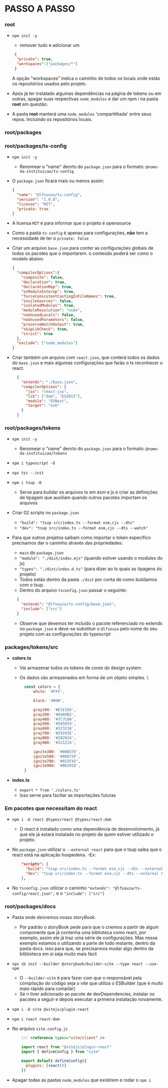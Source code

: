 # PASSO A PASSO

### root

- `npm init -y`
  - remover tudo e adicionar um

  ```json
   { 
    "private": true,
    "workspaces":["packages/*"]
   }
   ```

  A opção "workspaces" indica o caminho de todos os locais onde estão os repositórios usados pelo projeto.
- Após já ter instalado algumas dependências na página de tokens ou em outras, apagar suas respectivas `node_modules` e dar um npm i na pasta **root** em questão.
- A pasta **root** manterá uma `node_modules` 'compartilhada' entre seus repos. Incluindo os repositórios locais.

### root/packages

### root/packages/ts-config

- `npm init -y`
  - Renomear o "name" denrto do `package.json` para o formato: `@nome-da-instituicao/ts-config`
- O `package.json` ficará mais ou menos assim:

  ```json
  {
    "name": "@lfsouza/ts-config",
    "version": "1.0.0",
    "license": "MIT",
    "private: true
  }
  ```

- A licensa `MIT` é para informar que o projeto é opensource
- Como a pasta `ts-config` é apenas para configurações, **não** tem a necessidade de ter o `private: false`
- Criar um arquivo `base.json` para conter as configurações globais de todos os pacotes que o importarem. o conteúdo poderá ser como o modelo abaixo:

  ```json
  {
    "compilerOptions":{
      "composite": false,
      "declaration": true,
      "declarationMap": true,
      "esModuleInterop": true,
      "forceConsistentCastingInFileNames": true,
      "insileSources": false,
      "isolatedModules": true,
      "moduleResolution": "node",
      "noUnusedLocals": false,
      "noUnusedParameters": false,
      "preserveWatchOutput": true,
      "skipLibCheck": true,
      "strict": true
    },
    "exclude": ["node_modules"]
  }
   ```

- Criar também um arquivo com `react.json`, que conterá todos os dados do `base.json` e mais algumas configurações que farão o ts reconhecer o react.

  ```json
    {
      "extends": "./base.json",
      "compilerOptions": {
        "jsx": "react-jsx",
        "lib": ["dom", "ES2015"],
        "module": "ESNext",
        "target": "es6"
      }
    }
   ```

### root/packages/tokens

- `npm init -y`
  - Renomear o "name" denrto do `package.json` para o formato: `@nome-da-instituicao/tokens`
- `npm i typescript -D`
- `npx tsc --init`
- `npm i tsup -D`
  - Serve para buildar os arquivos ts em esm e js e criar as definições de tipagem que auxiliam quando outros pacotes importam os arquivos
- Criar 02 scripts no `package.json`
  - `"build": "tsup src/index.ts --format esm,cjs --dts"`
  - `"dev": "tsup src/index.ts --format esm,cjs --dts --watch"`
- Para que outros projetos saibam como importar o token específico precisamos dar o caminho através das propriedades:
  - `main` do `package.json`
  - `"module": "./dist/index.mjs"` (quando estiver usando o modules do js)
  - `"types": "./dist/index.d.ts"` (para dizer ao ts quais as tipagens do projeto)
  - Todos estão dentro da pasta `./dist` por conta de como buildamos com o tsup.
  - Dentro do arquivo `tsconfig.json` passar o seguinte: 

  ```json
    {
      "extends": "@lfsouza/ts-config/base.json",
      "include": ["src"]
    }
   ```

  - Observe que devemos ter incluido o pacote referenciado no extends no `package.json` e deve-se substituir o `@lfsouza` pelo nome do seu projeto com as configurações do typescript
  
### packages/tokens/src
  
- **colors.ts**
  - Vai armazenar todos os tokens de cores do design system
  - Os dados são armazenados em forma de um objeto simples. \

    ```js
      const colors = {
          white: '#FFF',

          black: '#000',

          gray100: '#E1E1E6',
          gray200: '#A9A9B2',
          gray400: '#7C7C8A',
          gray500: '#505059',
          gray600: '#323238',
          gray700: '#29292E',
          gray800: '#202024',
          gray900: '#121214',

          ignite300: '#00B37E',
          ignite500: '#00875F',
          ignite700: '#015F43',
          ignite900: '#00291D',
      }
    ```

- **index.ts**
  - `export * from './colors.ts'`
  - Isso serve para faciliar as importações futuras

### Em pacotes que necessitam do react

- `npm i -D react @types/react @types/react-dom`
  - O react é instalado como uma dependência de desenvolvimento, já que ele já estará instalado no projeto de quem estiver utilizado o projeto.
- No `package.json` utilizar o `--external react` para que o tsup saiba que o react está na aplicação hospedeira.
  -Ex:

  ```json
      "scripts": {
        "build": "tsup src/index.ts --format esm,cjs --dts --external react",
        "dev": "tsup src/index.ts --format esm,cjs --dts --external react --watch"
      },
   ```

- No `tsconfig.json` utilizar o caminho `"extends": "@lfsouza/ts-config/react.json",` e o `"include": ["src"]`

### root/packages/docs

- Pasta onde deixremos nosso storyBook.
  - Por padrão o storyBook pede para que o criemos a partir de algum componente que já contenha uma biblioteca como react, por exemplo, assim ele já traz uma série de configurações. Mas nesse exemplo estamos o utilizando a parte de todo restante, dentro da pasta docs. isso para que, se precisarmos mudar algo dentro da bliblioteca em si seja muito mais fácil
- `npx sb init --builder @storybook/builder-vite --type react --use-npm`
  - O `--builder-vite` é para fazer com que o responsável pela compilação do código seja o vite que utiliza o ESBuilder (que é muito mais rápido para compilar)
  - Se n tiver adicionado ao pacote de devDependencies, instalar os pacotes a seguir e depois executar a primeira instalação novamente.
- `npm i -D vite @vitejs/plugin-react`
- `npm i react react-dom`
- No arquivo `vite.config.js`
  
    ```js
        /// <reference types="vite/client" />

        import react from "@vitejs/plugin-react"
        import { defineConfig } from "vite"

        export default defineConfig({
          plugins: [react()]
        })
    ```
- Apagar todas as pastas `node_modules` que existirem e rodar o `npm i`

